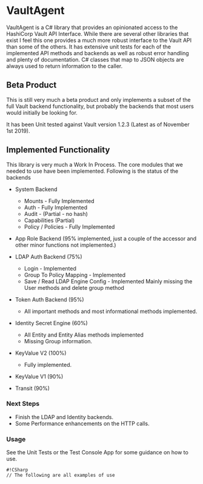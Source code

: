 # VaultAgent

VaultAgent is a C# library that provides an opinionated access to the HashiCorp Vault API Interface.  While there are several other libraries that exist
I feel this one provides a much more robust interface to the Vault API than some of the others.  It has extensive unit tests for each of the implemented
API methods and backends as well as robust error handling and plenty of documentation.  C# classes that map to JSON objects are always used to return information
to the caller.

## Beta Product
This is still very much a beta product and only implements a subset of the full Vault backend functionality, but probably the backends that most users would
initially be looking for.  

It has been Unit tested against Vault version 1.2.3 (Latest as of November 1st 2019).

## Implemented Functionality
This library is very much a Work In Process.  The core modules that we needed to use have been implemented.  Following is the status of the backends

* System Backend
  - Mounts - Fully Implemented
  - Auth  - Fully Implemented
  - Audit - (Partial - no hash)
  - Capabilities (Partial)
  - Policy / Policies - Fully Implemented

* App Role Backend (95% implemented, just a couple of the accessor and other minor functions not implemented.)
* LDAP Auth Backend (75%) 
  - Login - Implemented
  - Group To Policy Mapping - Implemented
  - Save / Read LDAP Engine Config - Implemented
  Mainly missing the User methods and delete group method

* Token Auth Backend (95%)
  - All important methods and most informational methods implemented.

* Identity Secret Engine (60%)
  - All Entity and Entity Alias methods implemented
  - Missing Group information.

* KeyValue V2 (100%)
  - Fully implemented.

* KeyValue V1 (90%)

* Transit (90%)

### Next Steps
* Finish the LDAP and Identity backends.
* Some Performance enhancements on the HTTP calls.


### Usage
See the Unit Tests or the Test Console App for some guidance on how to use.

```
#!CSharp
// The following are all examples of use

```

